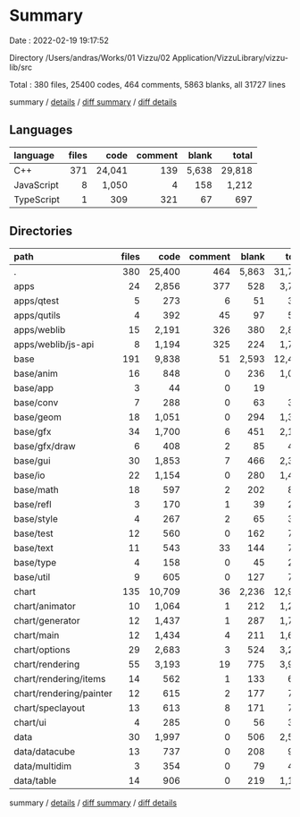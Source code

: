 # Summary

Date : 2022-02-19 19:17:52

Directory /Users/andras/Works/01 Vizzu/02 Application/VizzuLibrary/vizzu-lib/src

Total : 380 files,  25400 codes, 464 comments, 5863 blanks, all 31727 lines

summary / [details](details.md) / [diff summary](diff.md) / [diff details](diff-details.md)

## Languages
| language | files | code | comment | blank | total |
| :--- | ---: | ---: | ---: | ---: | ---: |
| C++ | 371 | 24,041 | 139 | 5,638 | 29,818 |
| JavaScript | 8 | 1,050 | 4 | 158 | 1,212 |
| TypeScript | 1 | 309 | 321 | 67 | 697 |

## Directories
| path | files | code | comment | blank | total |
| :--- | ---: | ---: | ---: | ---: | ---: |
| . | 380 | 25,400 | 464 | 5,863 | 31,727 |
| apps | 24 | 2,856 | 377 | 528 | 3,761 |
| apps/qtest | 5 | 273 | 6 | 51 | 330 |
| apps/qutils | 4 | 392 | 45 | 97 | 534 |
| apps/weblib | 15 | 2,191 | 326 | 380 | 2,897 |
| apps/weblib/js-api | 8 | 1,194 | 325 | 224 | 1,743 |
| base | 191 | 9,838 | 51 | 2,593 | 12,482 |
| base/anim | 16 | 848 | 0 | 236 | 1,084 |
| base/app | 3 | 44 | 0 | 19 | 63 |
| base/conv | 7 | 288 | 0 | 63 | 351 |
| base/geom | 18 | 1,051 | 0 | 294 | 1,345 |
| base/gfx | 34 | 1,700 | 6 | 451 | 2,157 |
| base/gfx/draw | 6 | 408 | 2 | 85 | 495 |
| base/gui | 30 | 1,853 | 7 | 466 | 2,326 |
| base/io | 22 | 1,154 | 0 | 280 | 1,434 |
| base/math | 18 | 597 | 2 | 202 | 801 |
| base/refl | 3 | 170 | 1 | 39 | 210 |
| base/style | 4 | 267 | 2 | 65 | 334 |
| base/test | 12 | 560 | 0 | 162 | 722 |
| base/text | 11 | 543 | 33 | 144 | 720 |
| base/type | 4 | 158 | 0 | 45 | 203 |
| base/util | 9 | 605 | 0 | 127 | 732 |
| chart | 135 | 10,709 | 36 | 2,236 | 12,981 |
| chart/animator | 10 | 1,064 | 1 | 212 | 1,277 |
| chart/generator | 12 | 1,437 | 1 | 287 | 1,725 |
| chart/main | 12 | 1,434 | 4 | 211 | 1,649 |
| chart/options | 29 | 2,683 | 3 | 524 | 3,210 |
| chart/rendering | 55 | 3,193 | 19 | 775 | 3,987 |
| chart/rendering/items | 14 | 562 | 1 | 133 | 696 |
| chart/rendering/painter | 12 | 615 | 2 | 177 | 794 |
| chart/speclayout | 13 | 613 | 8 | 171 | 792 |
| chart/ui | 4 | 285 | 0 | 56 | 341 |
| data | 30 | 1,997 | 0 | 506 | 2,503 |
| data/datacube | 13 | 737 | 0 | 208 | 945 |
| data/multidim | 3 | 354 | 0 | 79 | 433 |
| data/table | 14 | 906 | 0 | 219 | 1,125 |

summary / [details](details.md) / [diff summary](diff.md) / [diff details](diff-details.md)